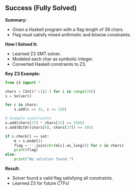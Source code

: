 ## Success (Fully Solved)

**Summary:**  
- Given a Haskell program with a flag length of 39 chars.
- Flag must satisfy mixed arithmetic and bitwise constraints.

**How I Solved It:**  
- Learned Z3 SMT solver.
- Modeled each char as symbolic integer.
- Converted Haskell constraints to Z3.

**Key Z3 Example:**
```python
from z3 import *

chars = [Int(f'c{i}') for i in range(39)]
s = Solver()

for c in chars:
    s.add(c >= 32, c <= 126)

# Example constraints
s.add(chars[37] * chars[15] == 3366)
s.add(BitOr(chars[6], chars[37]) == 105)

if s.check() == sat:
    m = s.model()
    flag = ''.join(chr(m[c].as_long()) for c in chars)
    print(flag)
else:
    print("No solution found.")
```

**Result:**  
- Solver found a valid flag satisfying all constraints.
- Learned Z3 for future CTFs!

